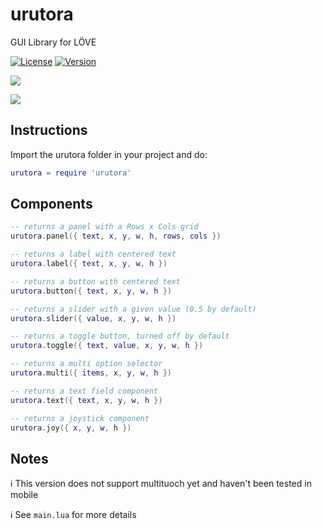 # urutora

GUI Library for LÖVE

[![License](http://img.shields.io/:license-MIT-blue.svg)](https://github.com/tavuntu/urutora/blob/master/LICENSE.md)
[![Version](http://img.shields.io/:beta-0.1.0-green.svg)](https://github.com/tavuntu/urutora)

![](https://i.postimg.cc/YSn4vZRF/Screen-Shot-2020-05-14-at-9-55-09-PM.png)

![](https://i.postimg.cc/9F5DwGdL/Screen-Shot-2020-05-14-at-9-55-17-PM.png)

## Instructions

Import the urutora folder in your project and do:

```lua
urutora = require 'urutora'
```
## Components

```lua
-- returns a panel with a Rows x Cols grid
urutora.panel({ text, x, y, w, h, rows, cols })
```

```lua
-- returns a label with centered text
urutora.label({ text, x, y, w, h })
```

```lua
-- returns a button with centered text
urutora.button({ text, x, y, w, h })
```

```lua
-- returns a slider with a given value (0.5 by default)
urutora.slider({ value, x, y, w, h })
```

```lua
-- returns a toggle button, turned off by default
urutora.toggle({ text, value, x, y, w, h })
```

```lua
-- returns a multi option selector
urutora.multi({ items, x, y, w, h })
```

```lua
-- returns a text field component
urutora.text({ text, x, y, w, h })
```

```lua
-- returns a joystick component
urutora.joy({ x, y, w, h })
```

## Notes

:information_source: This version does not support multituoch yet and haven't been tested in mobile

:information_source: See ```main.lua``` for more details
